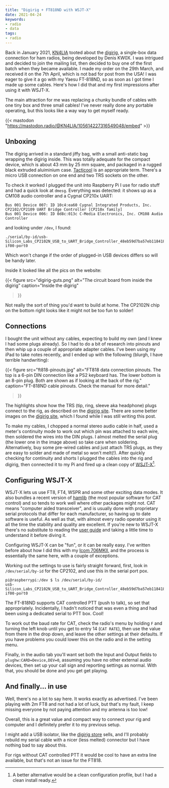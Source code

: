 ```yaml
---
title: "Digirig + FT818ND with WSJT-X"
date: 2021-04-24
keywords:
- radio
- data
tags:
- radio
---
```


Back in January 2021, [KN4LIA](https://mastodon.radio/@KN4LIA) tooted about the
[digirig](https://digirig.net/), a single-box data connection for ham radios,
being developed by Denis KW0X. I was intrigued and decided to join the mailing
list, then decided to buy one of the first batch when they became available. 
I made my order on the 29th March, and received it on the 7th April, which is
not bad for post from the USA! I was eager to give it a go with my Yaesu
FT-818ND, so as soon as I got time I made up some cables. Here's how I did that
and my first impressions after using it with WSJT-X. 

The main attraction for me was replacing a chunky bundle of cables with one
tiny box and three small cables! I've never really done any portable
operating, but this looks like a way way to get myself ready.

{{< mastodon "https://mastodon.radio/@KN4LIA/105614227316549048/embed" >}}

## Unboxing

The digirig arrived in a standard jiffy bag, with a small anti-static bag
wrapping the digirig inside. This was totally adequate for the compact device,
which is about 43 mm by 25 mm square, and packaged in a rugged black extruded
aluiminium case.  [Tacticool](https://digirig.net/xiegu-g90-cables-build/) is
an appropriate term. There's a micro USB connection on one end and two TRS
sockets on the other.

To check it worked I plugged the unit into Raspberry Pi I use for radio stuff
and had a quick look at `dmesg`. Everything was detected: it shows up as a
CM108 audio controller and a Cygnal CP210x UART:

```
Bus 001 Device 007: ID 10c4:ea60 Cygnal Integrated Products, Inc. CP2102/CP2109 UART Bridge Controller [CP210x family]
Bus 001 Device 006: ID 0d8c:013c C-Media Electronics, Inc. CM108 Audio Controller
```

and looking under `/dev`, I found:

```
./serial/by-id/usb-Silicon_Labs_CP2102N_USB_to_UART_Bridge_Controller_48eb59d7ba57eb118418ff58fdb0f8d5-if00-port0
```

Which won't change if the order of plugged-in USB devices differs so will be handy later.

Inside it looked like all the pics on the website:

{{< figure src="digirig-guts.png" 
alt="The circuit board from inside the digirig"
caption="Inside the digirig"
>}}

Not really the sort of thing you'd want to build at home. The CP2102N chip on
the bottom right looks like it might not be too fun to solder!

## Connections

I bought the unit without any cables, expecting to build my own (and I knew I
had some plugs already). So I had to do a bit of research into
pinouts and then whip up a couple of appropriate adapter cables. I've been using my
iPad to take notes recently, and I ended up with the following (blurgh, I have
terrible handwriting):

{{< figure src="ft818-pinouts.jpg"
alt="FT818 data connection pinouts. The top is a 6-pin DIN connection like a PS2 keyboard has. The lower bottom is an 8-pin plug. Both are shown as if looking at the back of the rig."
caption="FT-818ND cable pinouts. Check the manual for more detail."
>}}

The highlights show how the TRS (tip, ring, sleeve aka headphone) plugs connect
to the rig, as described on the [digirig
site](https://digirig.net/digirig-mobile-rev-1-3-pinout/). 
There are some better images on the [digirig
site](https://digirig.net/yaesu-ft-8xx-cables-build/), which I found while I
was still writing this post. 

To make my cables, I
chopped a normal stereo audio cable in half, used a meter's continuity mode to work out
which pin was attached to each wire, then soldered the wires into the DIN plugs. I almost
melted the serial plug (the lower one in the image above) so take care when
soldering. Alternatively, buy some pre-wired cables and just attach TRS plugs,
as they are easy to solder and made of metal so won't melt(!). After quickly checking for
continuity and shorts I plugged the cables into the rig and digirig, then
connected it to my Pi and fired up a clean copy of
[WSJT-X](https://physics.princeton.edu/pulsar/k1jt/wsjtx.html)[^1].

## Configuring WSJT-X

WSJT-X lets us use FT8, FT4, WSPR and some other exciting data modes. It also
bundles a recent version of [hamlib](https://hamlib.github.io/) (the most
popular software for CAT control) and so tends to work well where other
packages might not. CAT means "computer aided transceiver", and is usually done
with proprietary serial protocols that differ for each manufacturer, so having
up to date software is useful.  As well as that, with almost every radio
operator using it all the time the stability and quality are excellent. If
you're new to WSJT-X there's no substitute to reading the [user
guide](https://physics.princeton.edu/pulsar/k1jt/wsjtx-doc/wsjtx-main-2.3.1_en.html)
and taking a little time to understand it before diving it.

Configuring WSJT-X can be "fun", or it can be really easy.
I've written before about how I did this with my [Icom
706MKII](https://hackerific.net/2020/05/02/wsjt-x-and-raspberry-pi/), and the
process is essentially the same here, with a couple of exceptions.

Working out the settings to use is fairly straight forward, first, look in
`/dev/serial/by-id` for the CP2102, and use this in the serial port pox.

```
pi@raspberrypi:/dev $ ls /dev/serial/by-id/
usb-Silicon_Labs_CP2102N_USB_to_UART_Bridge_Controller_48eb59d7ba57eb118418ff58fdb0f8d5-if00-port0
```

The FT-818ND supports CAT controlled PTT (push to talk), so set that appropriately. 
Incidentally, I hadn't noticed that was even a thing and had been using a
dedicated serial to PTT box. Cool!

To work out the baud rate for CAT, check the radio's menu by holding `F` and turning
the left knob until you get to entry 14 (`CAT RATE`), then use the value from
there in the drop down, and leave the other settings at their defaults. If you
have problems you could lower this on the radio and in the setting menu.

Finally, in the audio tab you'll want set both the Input and Output fields to
`plughw:CARD=Device,DEV=0`, assuming you have no other external audio devices, 
then set up your call sign and reporting settings as normal. With that, you should
be done and you get get playing.

## And finally... in use

Well, there's no a lot to say here. It works exactly as advertised. I've been
playing with 2m FT8 and not had a lot of luck, but that's my fault, I keep
missing everyone by not paying attention and my antenna is too low! 

Overall, this is a great value and compact way to connect your rig and computer
and I definitely prefer it to my previous setup.

I might add a USB isolator, like the [digirig
store](https://digirig.net/product/usb-isolator/) sells, and I'll probably
rebuild my serial cable with a nicer (less melted) connector but I have nothing
bad to say about this. 

For rigs without CAT controlled PTT it would be cool to have an extra line
available, but that's not an issue for the FT818.

[^1]: A better alternative would be a clean configuration profile, but I had a
  clean install ready.




